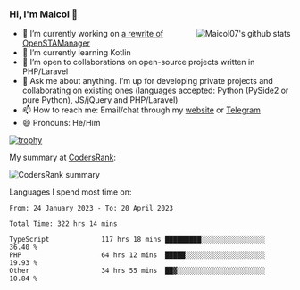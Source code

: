 ### Hi, I'm Maicol 👋
<img align="right" src="https://github-readme-stats.vercel.app/api?username=maicol07&count_private=true&count_private=true&show_icons=true" alt="Maicol07's github stats">

- 🔭 I’m currently working on [a rewrite of OpenSTAManager](https://github.com/Dasc3er/openstamanager/tree/rewrite)
- 🌱 I’m currently learning Kotlin
- 👯 I’m open to collaborations on open-source projects written in PHP/Laravel
- 💬 Ask me about anything. I'm up for developing private projects and collaborating on existing ones (languages accepted: Python (PySide2 or pure Python), JS/jQuery and PHP/Laravel)
- 📫 How to reach me: Email/chat through my [website](https://maicol07.it) or [Telegram](https://telegram.me/maicol07)
- 😄 Pronouns: He/Him

[![trophy](https://github-profile-trophy.vercel.app/?username=maicol07)](https://github.com/ryo-ma/github-profile-trophy)

My summary at [CodersRank](https://codersrank.io):

![CodersRank summary](https://cr-ss-service.azurewebsites.net/api/ScreenShot?widget=summary&username=maicol07&badges=3&show-avatar=true&style=--header-bg-color:%23000;--border-radius:16px)

Languages I spend most time on:
<!--START_SECTION:waka-->

```text
From: 24 January 2023 - To: 20 April 2023

Total Time: 322 hrs 14 mins

TypeScript             117 hrs 18 mins █████████░░░░░░░░░░░░░░░░   36.40 %
PHP                    64 hrs 12 mins  █████░░░░░░░░░░░░░░░░░░░░   19.93 %
Other                  34 hrs 55 mins  ██▓░░░░░░░░░░░░░░░░░░░░░░   10.84 %
```

<!--END_SECTION:waka-->
